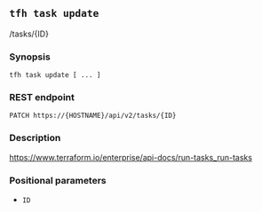 ## `tfh task update`

/tasks/{ID}

### Synopsis

    tfh task update [ ... ]

### REST endpoint

    PATCH https://{HOSTNAME}/api/v2/tasks/{ID}

### Description

https://www.terraform.io/enterprise/api-docs/run-tasks_run-tasks

### Positional parameters

* `ID`

